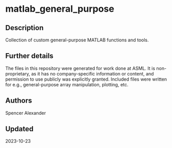 # matlab_general_purpose

## Description

Collection of custom general-purpose MATLAB functions and tools.

## Further details

The files in this repository were generated for work done at ASML. It is non-proprietary, as it has no company-specific information or content, and permission to use publicly was explicitly granted. Included files were written for e.g., general-purpose array manipulation, plotting, etc.

## Authors

Spencer Alexander

## Updated

2023-10-23
